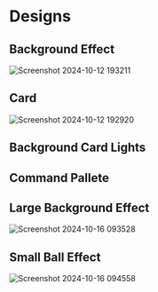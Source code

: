 # Designs

## Background Effect
![Screenshot 2024-10-12 193211](https://github.com/user-attachments/assets/b076e860-b2d3-47fc-a61e-9a1370e9e222)

## Card
![Screenshot 2024-10-12 192920](https://github.com/user-attachments/assets/a960eed4-1d31-4be8-9b46-833749f4a2d7)

## Background Card Lights

## Command Pallete

## Large Background Effect
![Screenshot 2024-10-16 093528](https://github.com/user-attachments/assets/284e3218-d869-4f19-9a14-5b504a885a20)

## Small Ball Effect
![Screenshot 2024-10-16 094558](https://github.com/user-attachments/assets/8526bf0d-b5c9-4745-9e13-12d1d2d909c7)
